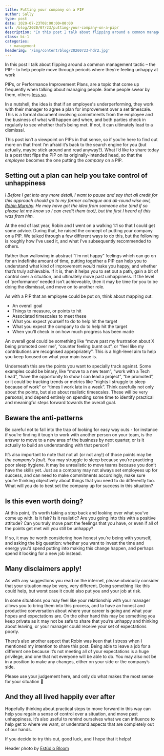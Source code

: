 ```yaml
---
title: Putting your company on a PIP
author: Sally
type: post
date: 2020-07-23T08:00:00+00:00
url: /blog/2020/07/23/putting-your-company-on-a-pip/
description: "In this post I talk about flipping around a common management tactic - the PIP - to help individuals move through periods where they’re feeling unhappy at work"
class: bi-1
categories:
  - management
headerimg: '/img/content/blog/20200723-hdr2.jpg'
---
```

<p class="lede">In this post I talk about flipping around a common management tactic – the PIP – to help people move through periods where they’re feeling unhappy at work</p>

PIPs, or Performance Improvement Plans, are a topic that come up frequently when talking about managing people. Some people swear by them, others [less so](https://twitter.com/jordansissel/status/1280603399747063808).

In a nutshell, the idea is that if an employee's underperforming, they work with their manager to agree a plan for improvement over a set timescale. This is a formal document involving commitments from the employee and the business of what will happen and when, and both parties check in regularly to see whether that’s being met. If not, it can ultimately lead to a dismissal.

This post isn’t a viewpoint on PIPs in that sense, so if you’re here to find out more on that front I’m afraid it’s back to the search engine for you (but actually, maybe stick around and read anyway?). What I’d like to share today is a post that flips the PIP on its originally-intended head, so that the _employee_ becomes the one putting the _company_ on a PIP. 


## Setting out a plan can help you take control of unhappiness

ℹ️ _Before I get into any more detail, I want to pause and say that all credit for this approach should go to my former colleague and all-round wise owl, [Robin Murphy](https://twitter.com/robinjmurphy). He may have got the idea from someone else (and if so please let me know so I can credit them too!), but the first I heard of this was from him._

At the end of last year, Robin and I went on a walking 1:1 so that I could get some advice. During that, he raised the concept of putting your company on a PIP. We talked through a few different ways to do this, but the following is roughly how I've used it, and what I've subsequently recommended to others.

Rather than wallowing in abstract “I’m not happy” feelings which can go on for an indefinite amount of time, putting together a PIP can help you to understand what kind of improvement _would_ make you happy, and whether that’s truly achievable. If it is, then it helps you to set out a path, gain a bit of control over a situation, and ultimately move past unhappiness. If the level of ‘performance’ needed isn’t achieveable, then it may be time for you to be doing the dismissal, and move on to another role.

As with a PIP that an employee could be put on, think about mapping out:

* An overall goal 
* Things to measure, or points to hit
* Associated timescales to meet these
* What you expect yourself to do to help hit the target
* What you expect the company to do to help hit the target
* When you’ll check in on how much progress has been made

An overall goal could be something like “move past my frustration about X being promoted over me”, “counter feeling burnt out”, or “feel like my contributions are recognised appropriately”. This is a high-level aim to help you keep focused on what your main issue is.

Underneath this are the points you want to specially track against. Some examples could be binary, like “move to a new team”, “work with a Tech Lead”, “have the opportunity to show I can lead a project”, “be promoted”, or it could be tracking trends or metrics like “nights I struggle to sleep because of work” or “times I work late in a week”. Think carefully not only about the points, but also about realistic timescales. These will be very personal, and depend entirely on spending some time to identify practical and meaningful steps forward towards the overall goal.

## Beware the anti-patterns

Be careful not to fall into the trap of looking for easy way outs - for instance if you’re finding it tough to work with another person on your team, is the answer to move to a new area of the business by next quarter, or is it actually to build an understanding with that person?

It’s also important to note that not all (or not any!) of those points may be _the company’s fault_. You may struggle to sleep because you’re practicing poor sleep hygiene. It may be unrealistic to move teams because you don’t have the skills yet. Just as a company may not always set employees up for success, and can need to make commitments accordingly, make sure you’re thinking objectively about things that you need to do differently too. What will you do to best set the company up for success in this situation?

## Is this even worth doing?

At this point, it’s worth taking a step back and looking over what you’ve come up with. Is it fair? Is it realistic? Are you going into this with a positive attitude? Can you truly move past the feelings that you have, or even if all of the points get met will you still be unhappy?

If so, it may be worth considering how honest you’re being with yourself, and asking the big question: whether you want to invest the time and energy you’d spend putting into making this change happen, and perhaps spend it looking for a new job instead. 

## Many disclaimers apply!

As with any suggestions you read on the internet, please obviously consider that your situation may be very, very different. Doing something like this could help, but worst case it could also put you and your job at risk. 

In some situations you may feel like your relationship with your manager allows you to bring them into this process, and to have an honest and productive conversation about where your career is going and what your hopes and expectations are. On the other hand this may be something you keep private as it may not be safe to share that you’re unhappy and thinking about leaving, or your manager could receive your set of expectations poorly. 

There’s also another aspect that Robin was keen that I stress when I mentioned my intention to share this post. Being able to leave a job for a different one because it’s not meeting all of your expectations is a huge privilege, and one that not everyone will be able to do. You may also not be in a position to make any changes, either on your side or the company’s side. 

Please use your judgement here, and only do what makes the most sense for your situation 🙏

## And they all lived happily ever after
Hopefully thinking about practical steps to move forward in this way can help you regain a sense of control over a situation, and move past unhappiness. It’s also useful to remind ourselves what we can influence to help get to where we want, or understand aspects that are completely out of our hands.

If you decide to try this out, good luck, and I hope that it helps!

Header photo by <a href="https://unsplash.com/@estudiobloom">Estúdio Bloom</a>